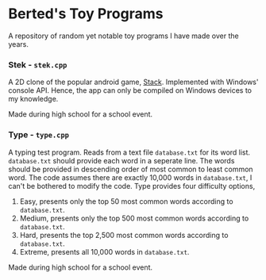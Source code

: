 # Berted's Toy Programs
A repository of random yet notable toy programs I have made over the years. 

### Stek - `stek.cpp`

A 2D clone of the popular android game, [Stack](https://play.google.com/store/apps/details?id=com.ketchapp.stack&hl=en_US&gl=US&pli=1). Implemented with Windows' console API. Hence, the app can only be compiled on Windows devices to my knowledge.

Made during high school for a school event.

### Type - `type.cpp`

A typing test program. Reads from a text file `database.txt` for its word list. `database.txt` should provide each word in a seperate line. The words should be provided in descending order of most common to least common word. The code assumes there are exactly 10,000 words in `database.txt`, I can't be bothered to modify the code. Type provides four difficulty options,

1. Easy, presents only the top 50 most common words according to `database.txt`.
2. Medium, presents only the top 500 most common words according to `database.txt`.
3. Hard, presents the top 2,500 most common words according to `database.txt`.
4. Extreme, presents all 10,000 words in `database.txt`.

Made during high school for a school event. 

